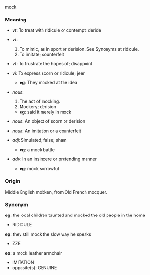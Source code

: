 mock
### Meaning
+ _vt_: To treat with ridicule or contempt; deride
+ _vt_:
   1. To mimic, as in sport or derision. See Synonyms at ridicule.
   2. To imitate; counterfeit
+ _vt_: To frustrate the hopes of; disappoint
+ _vi_: To express scorn or ridicule; jeer
    + __eg__: They mocked at the idea

+ _noun_:
   1. The act of mocking.
   2. Mockery; derision
    + __eg__: said it merely in mock
+ _noun_: An object of scorn or derision
+ _noun_: An imitation or a counterfeit

+ _adj_: Simulated; false; sham
    + __eg__: a mock battle

+ _adv_: In an insincere or pretending manner
    + __eg__: mock sorrowful

### Origin

Middle English mokken, from Old French mocquer.

### Synonym

__eg__: the local children taunted and mocked the old people in the home

+ RIDICULE

__eg__: they still mock the slow way he speaks

+ ZZE

__eg__: a mock leather armchair

+ IMITATION
+ opposite(s): GENUINE


